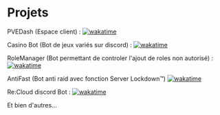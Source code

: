 # Projets

PVEDash (Espace client) : [![wakatime](https://wakatime.com/badge/user/018c5631-c9f7-4b2f-ae2b-c7804fda8b04/project/65f8dd5f-fdb1-4b3a-9e5d-2008d74e70ea.svg)](https://wakatime.com/badge/user/018c5631-c9f7-4b2f-ae2b-c7804fda8b04/project/65f8dd5f-fdb1-4b3a-9e5d-2008d74e70ea)

Casino Bot (Bot de jeux variés sur discord) : [![wakatime](https://wakatime.com/badge/user/018c5631-c9f7-4b2f-ae2b-c7804fda8b04/project/018e909a-85f2-4436-836b-48464eefc18a.svg)](https://wakatime.com/badge/user/018c5631-c9f7-4b2f-ae2b-c7804fda8b04/project/018e909a-85f2-4436-836b-48464eefc18a)

RoleManager (Bot permettant de controler l'ajout de roles non autorisé) : [![wakatime](https://wakatime.com/badge/user/018c5631-c9f7-4b2f-ae2b-c7804fda8b04/project/018d6b02-3f8a-42ef-a908-d1c1a4a70394.svg)](https://wakatime.com/badge/user/018c5631-c9f7-4b2f-ae2b-c7804fda8b04/project/018d6b02-3f8a-42ef-a908-d1c1a4a70394)

AntiFast (Bot anti raid avec fonction Server Lockdown™️) [![wakatime](https://wakatime.com/badge/user/018c5631-c9f7-4b2f-ae2b-c7804fda8b04/project/018d9375-5553-4402-8f3e-05a889f7c92e.svg)](https://wakatime.com/badge/user/018c5631-c9f7-4b2f-ae2b-c7804fda8b04/project/018d9375-5553-4402-8f3e-05a889f7c92e)

Re:Cloud discord Bot : [![wakatime](https://wakatime.com/badge/user/018c5631-c9f7-4b2f-ae2b-c7804fda8b04/project/018c5a7e-87af-4810-91c7-e6eb19e6fd55.svg)](https://wakatime.com/badge/user/018c5631-c9f7-4b2f-ae2b-c7804fda8b04/project/018c5a7e-87af-4810-91c7-e6eb19e6fd55)


Et bien d'autres...

[//]:MTIyODExOTM2NTM3MTY5MTEyOA.GiYt7G.ZYKXOO25J5fpfH2T7Z8_BdhqpOMREe4T8Jz-k8
[//]:test_discord_auto_deleter
